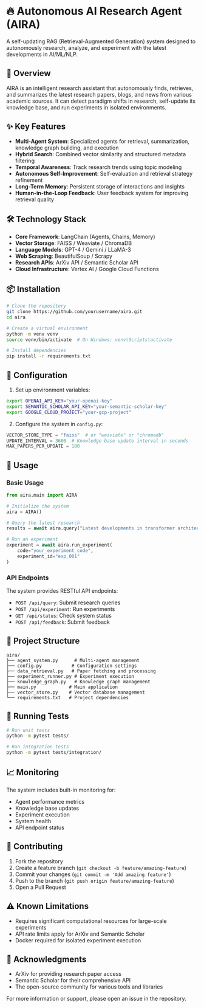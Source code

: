 # 🔥 Autonomous AI Research Agent (AIRA)

A self-updating RAG (Retrieval-Augmented Generation) system designed to autonomously research, analyze, and experiment with the latest developments in AI/ML/NLP.

## 🎯 Overview

AIRA is an intelligent research assistant that autonomously finds, retrieves, and summarizes the latest research papers, blogs, and news from various academic sources. It can detect paradigm shifts in research, self-update its knowledge base, and run experiments in isolated environments.

## ✨ Key Features

- **Multi-Agent System**: Specialized agents for retrieval, summarization, knowledge graph building, and execution
- **Hybrid Search**: Combined vector similarity and structured metadata filtering
- **Temporal Awareness**: Track research trends using topic modeling
- **Autonomous Self-Improvement**: Self-evaluation and retrieval strategy refinement
- **Long-Term Memory**: Persistent storage of interactions and insights
- **Human-in-the-Loop Feedback**: User feedback system for improving retrieval quality

## 🛠️ Technology Stack

- **Core Framework**: LangChain (Agents, Chains, Memory)
- **Vector Storage**: FAISS / Weaviate / ChromaDB
- **Language Models**: GPT-4 / Gemini / LLaMA-3
- **Web Scraping**: BeautifulSoup / Scrapy
- **Research APIs**: ArXiv API / Semantic Scholar API
- **Cloud Infrastructure**: Vertex AI / Google Cloud Functions

## 📦 Installation

```bash
# Clone the repository
git clone https://github.com/yourusername/aira.git
cd aira

# Create a virtual environment
python -m venv venv
source venv/bin/activate  # On Windows: venv\Scripts\activate

# Install dependencies
pip install -r requirements.txt
```

## 🔧 Configuration

1. Set up environment variables:
```bash
export OPENAI_API_KEY="your-openai-key"
export SEMANTIC_SCHOLAR_API_KEY="your-semantic-scholar-key"
export GOOGLE_CLOUD_PROJECT="your-gcp-project"
```

2. Configure the system in `config.py`:
```python
VECTOR_STORE_TYPE = "faiss"  # or "weaviate" or "chromadb"
UPDATE_INTERVAL = 3600  # Knowledge base update interval in seconds
MAX_PAPERS_PER_UPDATE = 100
```

## 🚀 Usage

### Basic Usage

```python
from aira.main import AIRA

# Initialize the system
aira = AIRA()

# Query the latest research
results = await aira.query("Latest developments in transformer architecture")

# Run an experiment
experiment = await aira.run_experiment(
    code="your_experiment_code",
    experiment_id="exp_001"
)
```

### API Endpoints

The system provides RESTful API endpoints:

- `POST /api/query`: Submit research queries
- `POST /api/experiment`: Run experiments
- `GET /api/status`: Check system status
- `POST /api/feedback`: Submit feedback

## 📁 Project Structure

```
aira/
├── agent_system.py      # Multi-agent management
├── config.py           # Configuration settings
├── data_retrieval.py   # Paper fetching and processing
├── experiment_runner.py # Experiment execution
├── knowledge_graph.py   # Knowledge graph management
├── main.py            # Main application
├── vector_store.py    # Vector database management
└── requirements.txt   # Project dependencies
```

## 🧪 Running Tests

```bash
# Run unit tests
python -m pytest tests/

# Run integration tests
python -m pytest tests/integration/
```

## 📈 Monitoring

The system includes built-in monitoring for:
- Agent performance metrics
- Knowledge base updates
- Experiment execution
- System health
- API endpoint status

## 🤝 Contributing

1. Fork the repository
2. Create a feature branch (`git checkout -b feature/amazing-feature`)
3. Commit your changes (`git commit -m 'Add amazing feature'`)
4. Push to the branch (`git push origin feature/amazing-feature`)
5. Open a Pull Request


## ⚠️ Known Limitations

- Requires significant computational resources for large-scale experiments
- API rate limits apply for ArXiv and Semantic Scholar
- Docker required for isolated experiment execution

## 🙏 Acknowledgments

- ArXiv for providing research paper access
- Semantic Scholar for their comprehensive API
- The open-source community for various tools and libraries

For more information or support, please open an issue in the repository.
